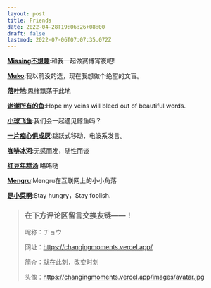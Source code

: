 ```yaml
---
layout: post
title: Friends
date: 2022-04-28T19:06:26+08:00
draft: false
lastmod: 2022-07-06T07:07:35.072Z
---
```

[**Missing不想睡**](https://hugo-missingid.vercel.app/):和我一起做赛博宵夜吧!

[**Muko**](https://hugo-mukokka.vercel.app/):我以前没的选，现在我想做个绝望的文盲。

[**落叶地**](https://good-luck.vercel.app/):思绪飘荡于此地

[**谢谢所有的鱼**](https://gregueria.icu/):Hope my veins will bleed out of beautiful words.

[**小球飞鱼**](https://mantyke.icu/):我们会一起遇见鲸鱼吗？

[**一片痴心俱成灰**](https://akaito.xyz/):跳跃式移动，电波系发言。

[**咖啡冰河**](https://blog.mysto.cyou/):无感而发，随性而谈

[**红豆年糕汤**](https://bibli.info/):咯咯哒

[**Mengru**](https://mengru.space/):Mengru在互联网上的小小角落

[**是小菜啊**](https://blog-shixiaocaia.vercel.app/):Stay hungry，Stay foolish.

> ### 在下方评论区留言交换友链——！
> 
> 昵称：チョウ 
> 
> 网址：https://changingmoments.vercel.app/ 
> 
> 简介：就在此刻，改变时刻 
> 
> 头像：https://changingmoments.vercel.app/images/avatar.jpg